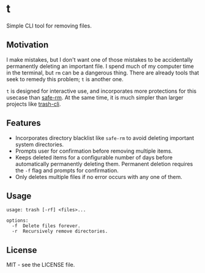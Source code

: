 # t

Simple CLI tool for removing files.

## Motivation

I make mistakes, but I don't want one of those mistakes to be accidentally
permanently deleting an important file. I spend much of my computer time in the
terminal, but `rm` can be a dangerous thing. There are already tools that seek
to remedy this problem; `t` is another one. 

`t` is designed for interactive use, and incorporates more protections for
this usecase than [safe-rm](https://launchpad.net/safe-rm). At the same time,
it is much simpler than larger projects like
[trash-cli](http://code.google.com/p/trash-cli/).

## Features
* Incorporates directory blacklist like `safe-rm` to avoid deleting important
  system directories.
* Prompts user for confirmation before removing multiple items.
* Keeps deleted items for a configurable number of days before automatically
  permanently deleting them. Permanent deletion requires the `-f` flag and
  prompts for confirmation.
* Only deletes multiple files if no error occurs with any one of them.

## Usage
```
usage: trash [-rf] <files>...

options:
  -f  Delete files forever.
  -r  Recursively remove directories.
```

## License
MIT - see the LICENSE file.
